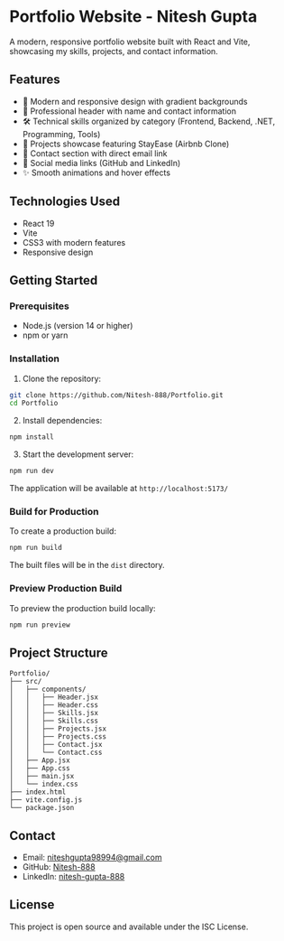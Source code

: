 # Portfolio Website - Nitesh Gupta

A modern, responsive portfolio website built with React and Vite, showcasing my skills, projects, and contact information.

## Features

- 🎨 Modern and responsive design with gradient backgrounds
- 💼 Professional header with name and contact information
- 🛠️ Technical skills organized by category (Frontend, Backend, .NET, Programming, Tools)
- 🚀 Projects showcase featuring StayEase (Airbnb Clone)
- 📧 Contact section with direct email link
- 🔗 Social media links (GitHub and LinkedIn)
- ✨ Smooth animations and hover effects

## Technologies Used

- React 19
- Vite
- CSS3 with modern features
- Responsive design

## Getting Started

### Prerequisites

- Node.js (version 14 or higher)
- npm or yarn

### Installation

1. Clone the repository:
```bash
git clone https://github.com/Nitesh-888/Portfolio.git
cd Portfolio
```

2. Install dependencies:
```bash
npm install
```

3. Start the development server:
```bash
npm run dev
```

The application will be available at `http://localhost:5173/`

### Build for Production

To create a production build:
```bash
npm run build
```

The built files will be in the `dist` directory.

### Preview Production Build

To preview the production build locally:
```bash
npm run preview
```

## Project Structure

```
Portfolio/
├── src/
│   ├── components/
│   │   ├── Header.jsx
│   │   ├── Header.css
│   │   ├── Skills.jsx
│   │   ├── Skills.css
│   │   ├── Projects.jsx
│   │   ├── Projects.css
│   │   ├── Contact.jsx
│   │   └── Contact.css
│   ├── App.jsx
│   ├── App.css
│   ├── main.jsx
│   └── index.css
├── index.html
├── vite.config.js
└── package.json
```

## Contact

- Email: niteshgupta98994@gmail.com
- GitHub: [Nitesh-888](https://github.com/Nitesh-888)
- LinkedIn: [nitesh-gupta-888](https://www.linkedin.com/in/nitesh-gupta-888)

## License

This project is open source and available under the ISC License.